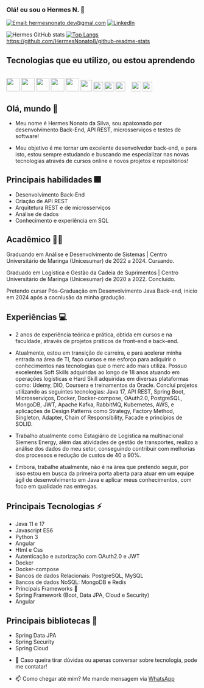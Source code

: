 ### Olá! eu sou o Hermes N. 👋

[![Email: hermesnonato.dev@gmal.com](https://img.shields.io/badge/Gmail-D14836?style=for-the-badge&logo=gmail&logoColor=white)](hermesnonato.dev@hotmail.com)
[![LinkedIn](https://img.shields.io/badge/LinkedIn-0077B5?style=for-the-badge&logo=linkedin&logoColor=white)](https://www.linkedin.com/in/hermes-nonato)

![Hermes GitHub stats](https://github-readme-stats.vercel.app/api?username=HermesNonato8&show_icons=true&theme=white)
[![Top Langs](https://github-readme-stats.vercel.app/api/top-langs/?username=HermesNonato8&layout=compact)](https://github.com/HermesNonato8/github-readme-stats)
https://github.com/HermesNonato8/github-readme-stats

## Tecnologias que eu utilizo, ou estou aprendendo

<div style="display: inline_block"><br/>
    <span><img height="35px" src="https://cdn.svgporn.com/logos/java.svg"></span>
    <span><img height="35px" src="https://cdn.svgporn.com/logos/javascript.svg"></span>
    <span><img height="35px" src="https://cdn.svgporn.com/logos/spring.svg"></span>
    <span><img height="35px" src="https://cdn.svgporn.com/logos/python.svg"></span>
    <span><img height="35px" src="https://cdn.svgporn.com/logos/postgresql.svg"></span>
    <span><img height="30px" src="https://cdn.svgporn.com/logos/mongodb.svg"></span>
    <span><img height="25px" src="https://cdn.svgporn.com/logos/redis.svg"></span>
    <span><img height="25px" src="https://cdn.svgporn.com/logos/docker.svg"></span>
    <span><img height="25px" src="https://cdn.svgporn.com/logos/git.svg"></span>
    <span><img height="10px" src="https://cdn.svgporn.com/logos/oracle.svg"></span>
    <span><img height="25px" src="https://cdn.svgporn.com/logos/rabbitmq.svg"></span>
    <span><img height="25px" src="https://cdn.svgporn.com/logos/oauth.svg"></span>
</div>

## Olá, mundo 👋

* Meu nome é Hermes Nonato da Silva, sou apaixonado por desenvolvimento Back-End, API REST, microsserviços e testes de software!

* Meu objetivo é me tornar um excelente desenvolvedor back-end, e para isto, estou sempre estudando e buscando me especializar nas novas tecnologias através de cursos online e novos projetos e repositórios!

## Principais habilidades 🎆

* Desenvolvimento Back-End
* Criação de API REST
* Arquitetura REST e de microsserviços
* Análise de dados
* Conhecimento e experiência em SQL

## Acadêmico 👨‍💻

Graduando em Análise e Desenvolvimento de Sistemas | Centro Universitário de Maringa (Unicesumar) de 2022 a 2024. Cursando.

Graduado em Logística e Gestão da Cadeia de Suprimentos | Centro Universitário de Maringa (Unicesumar) de 2020 a 2022. Concluído.

Pretendo cursar Pós-Graduação em Desenvolvimento Java Back-end, inicio em 2024 após a cocnlusão da minha gradução.

## Experiências 💻

* 2 anos de experiência teórica e prática, obtida em cursos e na faculdade, através de projetos práticos de front-end e back-end.

* Atualmente, estou em transição de carreira, e para acelerar minha entrada na área de TI, faço cursos e me esforço para adiquirir o conhecimentos nas tecnologias que o merc ado mais utiliza.
Possuo excelentes Soft Skills adquiridas ao longo de 18 anos atuando em operações logísticas e Hard Skill adquiridas em diversas plataformas como: Udemy, DIO, Coursera e treinamentos da Oracle. 
Concluí projetos utilizando as seguintes tecnologias: Java 17, API REST, Spring Boot, Microsserviços, Docker, Docker-compose, OAuth2.0, PostgreSQL, MongoDB, JWT, Apache Kafka, RabbitMQ, Kubernetes, AWS, e aplicações de Design Patterns como Strategy, Factory Method, Singleton, Adapter, Chain of Responsibility, Facade e princípios de SOLID.

* Trabalho atualmente como Estagiário de Logística na multinacional Siemens Energy, além das atividades de gestão de transportes, realizo a análise dos dados do meu setor, conseguindo contribuir com melhorias dos processos e redução de custos de 40 a 90%.
* Embora, trabalhe atualmente, não é na àrea que pretendo seguir, por isso estou em busca da primeira porta aberta para atuar em um equipe ágil de desenvolvimento em Java e aplicar meus conhecimentos, com foco em qualidade nas entregas.

## Principais Tecnologias ⚡

* Java 11 e 17
* Javascript ES6
* Python 3
* Angular
* Html e Css
* Autenticação e autorização com OAuth2.0 e JWT
* Docker
* Docker-compose
* Bancos de dados Relacionais: PostgreSQL, MySQL
* Bancos de dados NoSQL: MongoDB e Redis
* Principais Frameworks 🔨
* Spring Framework (Boot, Data JPA, Cloud e Security)
* Angular

## Principais bibliotecas 📕

* Spring Data JPA
* Spring Security
* Spring Cloud

- 💬 Caso queira tirar dúvidas ou apenas conversar sobre tecnologia, pode me contatar!

- 📫 Como chegar até mim? Me mande mensagem via [WhatsApp](https://wa.me/+5511945881417)
